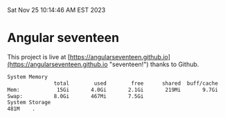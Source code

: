 Sat Nov 25 10:14:46 AM EST 2023

# Angular seventeen


This project is live at [https://angularseventeen.github.io](https://angularseventeen.github.io "seventeen!") thanks to Github.

```bash
System Memory
               total        used        free      shared  buff/cache   available
Mem:            15Gi       4.0Gi       2.1Gi       219Mi       9.7Gi        11Gi
Swap:          8.0Gi       467Mi       7.5Gi
System Storage
481M	.
```
